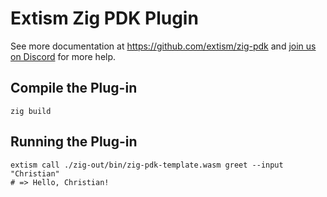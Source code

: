 # Extism Zig PDK Plugin

See more documentation at https://github.com/extism/zig-pdk and
[join us on Discord](https://extism.org/discord) for more help.

## Compile the Plug-in

```
zig build
```

## Running the Plug-in

```
extism call ./zig-out/bin/zig-pdk-template.wasm greet --input "Christian"
# => Hello, Christian!
```